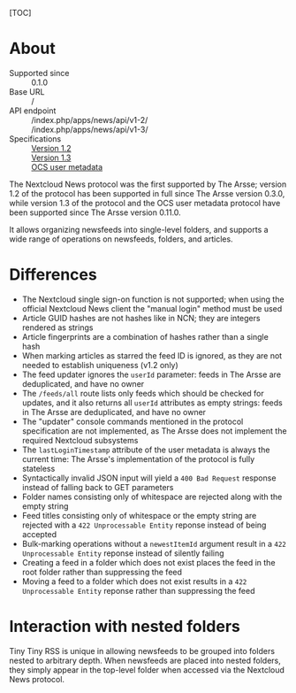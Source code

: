 [TOC]

# About

<dl>
    <dt>Supported since</dt>
        <dd>0.1.0</dd>
    <dt>Base URL</dt>
        <dd>/</dd>
    <dt>API endpoint</dt>
        <dd>/index.php/apps/news/api/v1-2/</dd>
        <dd>/index.php/apps/news/api/v1-3/</dd>
    <dt>Specifications</dt>
        <dd><a href="https://github.com/nextcloud/news/blob/master/docs/api/api-v1-2.md">Version 1.2</a></dd>
        <dd><a href="https://github.com/nextcloud/news/blob/master/docs/api/api-v1-3.md">Version 1.3</a></dd>
        <dd><a href="https://docs.nextcloud.com/server/latest/developer_manual/client_apis/OCS/ocs-api-overview.html#user-metadata">OCS user metadata</a></dd>
</dl>

The Nextcloud News protocol was the first supported by The Arsse; version 1.2 of the protocol has been supported in full since The Arsse version 0.3.0, while version 1.3 of the protocol and the OCS user metadata protocol have been supported since The Arsse version 0.11.0.

It allows organizing newsfeeds into single-level folders, and supports a wide range of operations on newsfeeds, folders, and articles.

# Differences

- The Nextcloud single sign-on function is not supported; when using the official Nextcloud News client the "manual login" method must be used 
- Article GUID hashes are not hashes like in NCN; they are integers rendered as strings
- Article fingerprints are a combination of hashes rather than a single hash
- When marking articles as starred the feed ID is ignored, as they are not needed to establish uniqueness (v1.2 only)
- The feed updater ignores the `userId` parameter: feeds in The Arsse are deduplicated, and have no owner
- The `/feeds/all` route lists only feeds which should be checked for updates, and it also returns all `userId` attributes as empty strings: feeds in The Arsse are deduplicated, and have no owner
- The "updater" console commands mentioned in the protocol specification are not implemented, as The Arsse does not implement the required Nextcloud subsystems
- The `lastLoginTimestamp` attribute of the user metadata is always the current time: The Arsse's implementation of the protocol is fully stateless
- Syntactically invalid JSON input will yield a `400 Bad Request` response instead of falling back to GET parameters
- Folder names consisting only of whitespace are rejected along with the empty string
- Feed titles consisting only of whitespace or the empty string are rejected with a `422 Unprocessable Entity` reponse instead of being accepted
- Bulk-marking operations without a `newestItemId` argument result in a `422 Unprocessable Entity` reponse instead of silently failing
- Creating a feed in a folder which does not exist places the feed in the root folder rather than suppressing the feed
- Moving a feed to a folder which does not exist results in a `422 Unprocessable Entity` reponse rather than suppressing the feed

# Interaction with nested folders

Tiny Tiny RSS is unique in allowing newsfeeds to be grouped into folders nested to arbitrary depth. When newsfeeds are placed into nested folders, they simply appear in the top-level folder when accessed via the Nextcloud News protocol.
